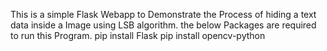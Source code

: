 This is a simple Flask Webapp to Demonstrate the Process of hiding a text data inside a Image using LSB algorithm. the below Packages are required to run this Program.
pip install Flask
pip install opencv-python
